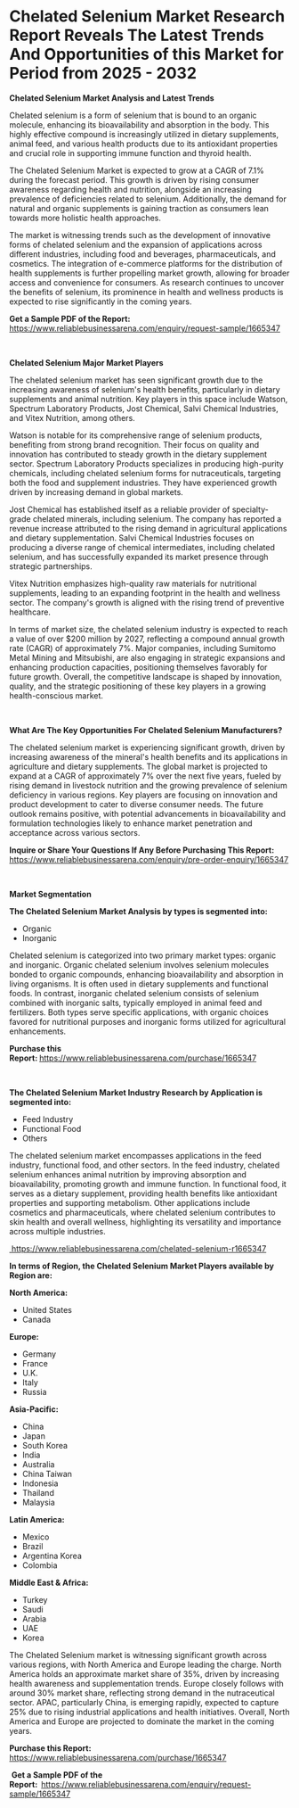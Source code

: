 <p><h1>Chelated Selenium Market Research Report Reveals The Latest Trends And Opportunities of this Market for Period from 2025 - 2032</h1></p><p><strong>Chelated Selenium Market Analysis and Latest Trends</strong></p>
<p><p>Chelated selenium is a form of selenium that is bound to an organic molecule, enhancing its bioavailability and absorption in the body. This highly effective compound is increasingly utilized in dietary supplements, animal feed, and various health products due to its antioxidant properties and crucial role in supporting immune function and thyroid health.</p><p>The Chelated Selenium Market is expected to grow at a CAGR of 7.1% during the forecast period. This growth is driven by rising consumer awareness regarding health and nutrition, alongside an increasing prevalence of deficiencies related to selenium. Additionally, the demand for natural and organic supplements is gaining traction as consumers lean towards more holistic health approaches.</p><p>The market is witnessing trends such as the development of innovative forms of chelated selenium and the expansion of applications across different industries, including food and beverages, pharmaceuticals, and cosmetics. The integration of e-commerce platforms for the distribution of health supplements is further propelling market growth, allowing for broader access and convenience for consumers. As research continues to uncover the benefits of selenium, its prominence in health and wellness products is expected to rise significantly in the coming years.</p></p>
<p><strong>Get a Sample PDF of the Report:&nbsp;</strong> <a href="https://www.reliablebusinessarena.com/enquiry/request-sample/1665347?utm_campaign=2997&utm_medium=2&utm_source=Github&utm_content=ia&utm_term=19042025&utm_id=chelated-selenium">https://www.reliablebusinessarena.com/enquiry/request-sample/1665347</a></p>
<p>&nbsp;</p>
<p><strong>Chelated Selenium Major Market Players</strong></p>
<p><p>The chelated selenium market has seen significant growth due to the increasing awareness of selenium's health benefits, particularly in dietary supplements and animal nutrition. Key players in this space include Watson, Spectrum Laboratory Products, Jost Chemical, Salvi Chemical Industries, and Vitex Nutrition, among others.</p><p>Watson is notable for its comprehensive range of selenium products, benefiting from strong brand recognition. Their focus on quality and innovation has contributed to steady growth in the dietary supplement sector. Spectrum Laboratory Products specializes in producing high-purity chemicals, including chelated selenium forms for nutraceuticals, targeting both the food and supplement industries. They have experienced growth driven by increasing demand in global markets.</p><p>Jost Chemical has established itself as a reliable provider of specialty-grade chelated minerals, including selenium. The company has reported a revenue increase attributed to the rising demand in agricultural applications and dietary supplementation. Salvi Chemical Industries focuses on producing a diverse range of chemical intermediates, including chelated selenium, and has successfully expanded its market presence through strategic partnerships.</p><p>Vitex Nutrition emphasizes high-quality raw materials for nutritional supplements, leading to an expanding footprint in the health and wellness sector. The company's growth is aligned with the rising trend of preventive healthcare.</p><p>In terms of market size, the chelated selenium industry is expected to reach a value of over $200 million by 2027, reflecting a compound annual growth rate (CAGR) of approximately 7%. Major companies, including Sumitomo Metal Mining and Mitsubishi, are also engaging in strategic expansions and enhancing production capacities, positioning themselves favorably for future growth. Overall, the competitive landscape is shaped by innovation, quality, and the strategic positioning of these key players in a growing health-conscious market.</p></p>
<p>&nbsp;</p>
<p><strong>What Are The Key Opportunities For Chelated Selenium Manufacturers?</strong></p>
<p><p>The chelated selenium market is experiencing significant growth, driven by increasing awareness of the mineral's health benefits and its applications in agriculture and dietary supplements. The global market is projected to expand at a CAGR of approximately 7% over the next five years, fueled by rising demand in livestock nutrition and the growing prevalence of selenium deficiency in various regions. Key players are focusing on innovation and product development to cater to diverse consumer needs. The future outlook remains positive, with potential advancements in bioavailability and formulation technologies likely to enhance market penetration and acceptance across various sectors.</p></p>
<p><strong>Inquire or Share Your Questions If Any Before Purchasing This Report:</strong> <a href="https://www.reliablebusinessarena.com/enquiry/pre-order-enquiry/1665347?utm_campaign=2997&utm_medium=2&utm_source=Github&utm_content=ia&utm_term=19042025&utm_id=chelated-selenium">https://www.reliablebusinessarena.com/enquiry/pre-order-enquiry/1665347</a></p>
<p>&nbsp;</p>
<p><strong>Market Segmentation</strong></p>
<p><strong>The Chelated Selenium Market Analysis by types is segmented into:</strong></p>
<p><ul><li>Organic</li><li>Inorganic</li></ul></p>
<p><p>Chelated selenium is categorized into two primary market types: organic and inorganic. Organic chelated selenium involves selenium molecules bonded to organic compounds, enhancing bioavailability and absorption in living organisms. It is often used in dietary supplements and functional foods. In contrast, inorganic chelated selenium consists of selenium combined with inorganic salts, typically employed in animal feed and fertilizers. Both types serve specific applications, with organic choices favored for nutritional purposes and inorganic forms utilized for agricultural enhancements.</p></p>
<p><strong>Purchase this Report:&nbsp;</strong><a href="https://www.reliablebusinessarena.com/purchase/1665347?utm_campaign=2997&utm_medium=2&utm_source=Github&utm_content=ia&utm_term=19042025&utm_id=chelated-selenium">https://www.reliablebusinessarena.com/purchase/1665347</a></p>
<p>&nbsp;</p>
<p><strong>The Chelated Selenium Market Industry Research by Application is segmented into:</strong></p>
<p><ul><li>Feed Industry</li><li>Functional Food</li><li>Others</li></ul></p>
<p><p>The chelated selenium market encompasses applications in the feed industry, functional food, and other sectors. In the feed industry, chelated selenium enhances animal nutrition by improving absorption and bioavailability, promoting growth and immune function. In functional food, it serves as a dietary supplement, providing health benefits like antioxidant properties and supporting metabolism. Other applications include cosmetics and pharmaceuticals, where chelated selenium contributes to skin health and overall wellness, highlighting its versatility and importance across multiple industries.</p></p>
<p><a href="https://www.reliablebusinessarena.com/chelated-selenium-r1665347?utm_campaign=2997&utm_medium=2&utm_source=Github&utm_content=ia&utm_term=19042025&utm_id=chelated-selenium">&nbsp;https://www.reliablebusinessarena.com/chelated-selenium-r1665347</a></p>
<p><strong>In terms of Region, the Chelated Selenium Market Players available by Region are:</strong></p>
<p>
    <p> <strong> North America: </strong>
        <ul>
            <li>United States</li>
            <li>Canada</li>
        </ul>
        </p> 
    <p> <strong> Europe: </strong>
        <ul>
            <li>Germany</li>
            <li>France</li>
            <li>U.K.</li>
            <li>Italy</li>
            <li>Russia</li>
        </ul>
        </p> 
    <p> <strong> Asia-Pacific: </strong>
        <ul>
            <li>China</li>
            <li>Japan</li>
            <li>South Korea</li>
            <li>India</li>
            <li>Australia</li>
            <li>China Taiwan</li>
            <li>Indonesia</li>
            <li>Thailand</li>
            <li>Malaysia</li>
        </ul>
        </p> 
    <p> <strong> Latin America: </strong>
        <ul>
            <li>Mexico</li>
            <li>Brazil</li>
            <li>Argentina Korea</li>
            <li>Colombia</li>
        </ul>
        </p> 
    <p> <strong> Middle East & Africa: </strong>
        <ul>
            <li>Turkey</li>
            <li>Saudi</li>
            <li>Arabia</li>
            <li>UAE</li>
            <li>Korea</li>
        </ul>
    </p>
    </p>
<p><p>The Chelated Selenium market is witnessing significant growth across various regions, with North America and Europe leading the charge. North America holds an approximate market share of 35%, driven by increasing health awareness and supplementation trends. Europe closely follows with around 30% market share, reflecting strong demand in the nutraceutical sector. APAC, particularly China, is emerging rapidly, expected to capture 25% due to rising industrial applications and health initiatives. Overall, North America and Europe are projected to dominate the market in the coming years.</p></p>
<p><strong>Purchase this Report: </strong><a href="https://www.reliablebusinessarena.com/purchase/1665347?utm_campaign=2997&utm_medium=2&utm_source=Github&utm_content=ia&utm_term=19042025&utm_id=chelated-selenium">https://www.reliablebusinessarena.com/purchase/1665347</a></p>
<p>&nbsp;<strong>Get a Sample PDF of the Report:&nbsp;&nbsp;</strong><a href="https://www.reliablebusinessarena.com/enquiry/request-sample/1665347?utm_campaign=2997&utm_medium=2&utm_source=Github&utm_content=ia&utm_term=19042025&utm_id=chelated-selenium">https://www.reliablebusinessarena.com/enquiry/request-sample/1665347</a></p>
<p><strong></strong></p>
<p><p></p><p></p><p></p></p>